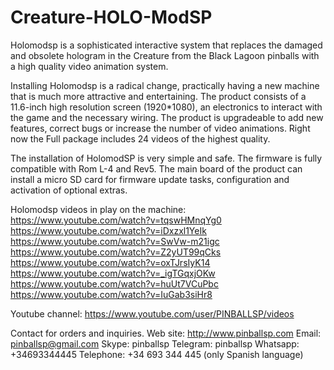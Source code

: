 # Creature-HOLO-ModSP

Holomodsp is a sophisticated interactive system that replaces the damaged and obsolete hologram in the Creature from the Black Lagoon pinballs with a high quality video animation system.

Installing Holomodsp is a radical change, practically having a new machine that is much more attractive and entertaining.
The product consists of a 11.6-inch high resolution screen (1920*1080), an electronics to interact with the game and the necessary wiring. The product is upgradeable to add new features, correct bugs or increase the number of video animations. Right now the Full package includes 24 videos of the highest quality.

The installation of HolomodSP is very simple and safe. The firmware is fully compatible with Rom L-4 and Rev5. The main board of the product can install a micro SD card for firmware update tasks, configuration and activation of optional extras.

Holomodsp videos in play on the machine:
https://www.youtube.com/watch?v=tqswHMnqYg0 
https://www.youtube.com/watch?v=iDxzxl1YeIk 
https://www.youtube.com/watch?v=SwVw-m21igc 
https://www.youtube.com/watch?v=Z2yUT99qCks 
https://www.youtube.com/watch?v=oxTJrsIyK14 
https://www.youtube.com/watch?v=_igTGqxjOKw 
https://www.youtube.com/watch?v=huUt7VCuPbc 
https://www.youtube.com/watch?v=IuGab3siHr8

Youtube channel:
https://www.youtube.com/user/PINBALLSP/videos

Contact for orders and inquiries.
Web site: http://www.pinballsp.com
Email: pinballsp@gmail.com
Skype: pinballsp
Telegram: pinballsp
Whatsapp: +34693344445
Telephone: +34 693 344 445 (only Spanish language)


